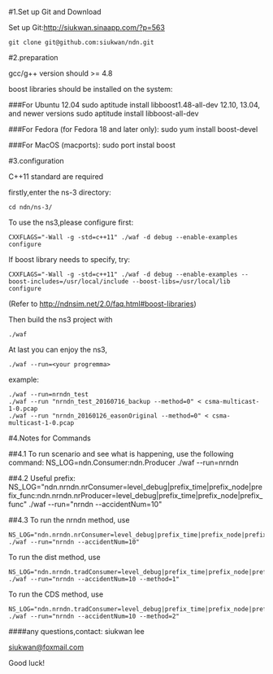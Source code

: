 #1.Set up Git and Download

Set up Git:http://siukwan.sinaapp.com/?p=563

    git clone git@github.com:siukwan/ndn.git 

#2.preparation

gcc/g++ version should >= 4.8

boost libraries should be installed on the system:

###For Ubuntu
	12.04
		sudo aptitude install libboost1.48-all-dev
	12.10, 13.04, and newer versions
		sudo aptitude install libboost-all-dev

###For Fedora (for Fedora 18 and later only):
	sudo yum install boost-devel

###For MacOS (macports):
	sudo port instal boost

#3.configuration

C++11 standard are required

firstly,enter the ns-3 directory:


    cd ndn/ns-3/


To use the ns3,please configure first:

    CXXFLAGS="-Wall -g -std=c++11" ./waf -d debug --enable-examples configure

If boost library needs to specify, try:

    CXXFLAGS="-Wall -g -std=c++11" ./waf -d debug --enable-examples --boost-includes=/usr/local/include --boost-libs=/usr/local/lib configure

(Refer to http://ndnsim.net/2.0/faq.html#boost-libraries)

Then build the ns3 project with

    ./waf 

At last you can enjoy the ns3,
	
    ./waf --run=<your progremma>

example: 
    
    ./waf --run=nrndn_test
	./waf --run "nrndn_test_20160716_backup --method=0" < csma-multicast-1-0.pcap
	./waf --run "nrndn_20160126_easonOriginal --method=0" < csma-multicast-1-0.pcap

#4.Notes for Commands

##4.1	To run scenario and see what is happening, use the following command:
	NS_LOG=ndn.Consumer:ndn.Producer ./waf --run=nrndn

##4.2	Useful prefix:
	NS_LOG="ndn.nrndn.nrConsumer=level_debug|prefix_time|prefix_node|prefix_func:ndn.nrndn.nrProducer=level_debug|prefix_time|prefix_node|prefix_func" ./waf --run="nrndn --accidentNum=10"

##4.3
To run the nrndn method, use

	NS_LOG="ndn.nrndn.nrConsumer=level_debug|prefix_time|prefix_node|prefix_func:ndn.nrndn.nrProducer=level_debug|prefix_time|prefix_node|prefix_func" ./waf --run="nrndn --accidentNum=10"

To run the dist method, use

	NS_LOG="ndn.nrndn.tradConsumer=level_debug|prefix_time|prefix_node|prefix_func:ndn.nrndn.nrProducer=level_debug|prefix_time|prefix_node|prefix_func" ./waf --run="nrndn --accidentNum=10 --method=1"

To run the CDS method, use

	NS_LOG="ndn.nrndn.tradConsumer=level_debug|prefix_time|prefix_node|prefix_func:ndn.nrndn.nrProducer=level_debug|prefix_time|prefix_node|prefix_func" ./waf --run="nrndn --accidentNum=10 --method=2"

####any questions,contact:
siukwan lee

siukwan@foxmail.com
 
Good luck!
